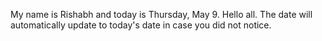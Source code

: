 My name is Rishabh and today is Thursday, May 9. Hello all. The date will automatically update to today's date in case you did not notice.
